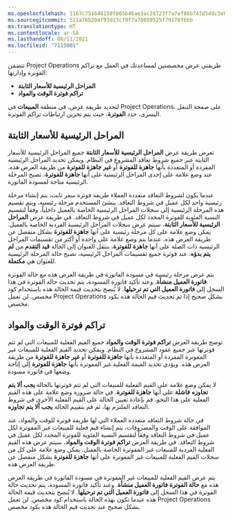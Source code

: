 ```yaml
---
ms.openlocfilehash: 1167c751648150f085b46ae3ac28723f7a7ef86b747d54dc3e8659bc7dfc14df
ms.sourcegitcommit: 511a76b204f93d23cf9f7a70059525f79170f6bb
ms.translationtype: HT
ms.contentlocale: ar-SA
ms.lasthandoff: 08/11/2021
ms.locfileid: "7115001"
---
```

تتضمن Project Operations طريقتي عرض مخصصتين لمساعدتك في العمل مع تراكم الفوترة وإدارتها: 

- **المراحل الرئيسية للأسعار الثابتة**
- **تراكم فوترة الوقت والمواد**
 
لتحديد طريقة عرض، في منطقة **المبيعات** في Project Operations، على صفحة التنقل اليسرى، حدد **الفوترة**، حيث يتم تخزين ارتباطات تراكم الفوترة.

## <a name="fixed-price-milestones"></a>المراحل الرئيسية للأسعار الثابتة
تعرض طريقة عرض **المراحل الرئيسية للأسعار الثابتة** جميع المراحل الرئيسية للأسعار الثابتة عبر جميع شروط تعاقد المشروع في النظام. ويمكن تحديد المراحل الرئيسية المفردة أو المتعددة بأنها **جاهزة للفوترة** أو **غير جاهزة للفوترة** من طريقة العرض هذه. عند وضع علامة على إحدى المراحل الرئيسية على أنها **جاهزة للفوترة**، تصبح المرحلة الرئيسية متاحة لمسودة الفاتورة.

عندما يكون لشروط التعاقد متعددة العملاء طريقة فوترة سعر ثابت، يتم إنشاء مرحلة رئيسية واحد لكل عميل في شروط التعاقد. ينشئ المستخدم مرحلة رئيسية، ويتم تقسيم هذه المرحلة الرئيسية إلى سجلات المراحل الرئيسية الخاصة بالعميل داخلياً، وفقاً لتقسيم النسبة المئوية للفوترة المحدد لكل عميل في شروط التعاقد. في طريقة عرض **المراحل الرئيسية للأسعار الثابتة**، سيتم عرض سجلات المراحل الرئيسية الفردية الخاصة بالعميل. يمكن وضع علامة على كل مرحلة رئيسية على أنها **جاهزة للفوترة** بشكل منفصل عن طريقة العرض هذه. عندما يتم وضع علامة على واحدة أو أكثر من تقسيمات المراحل الرئيسية ذات الصلة على أنها **جاهزة للفوترة**، ينتقل العنوان إلى الحالة **قيد التقدم** من **لم يتم بدؤه**. عند فوترة جميع تقسيمات المراحل الرئيسية، تصبح حالة المرحلة الرئيسية للعنوان هي **مكتملة**.

يتم عرض مرحلة رئيسية في مسودة الفاتورة في طريقة العرض هذه مع حالة الفوترة **فاتورة العميل منشأة**. وعند تأكيد فاتورة المسودة، يتم تحديث حالة الفوترة في هذا السجل إلى **فاتورة العميل التي تم ترحيلها**. لا يُنصح بتحديث قيمة الحالة هذه باستخدام كود مخصص. لن تعمل Project Operations بشكل صحيح إذا تم تحديث قيم الحالة هذه بكود مخصص.

## <a name="time-and-material-billing-backlog"></a>تراكم فوترة الوقت والمواد
توضح طريقة العرض **تراكم فوترة الوقت والمواد** جميع القيم الفعلية للمبيعات التي لم تتم فوترتها عبر جميع عقود المشروع في النظام. ويمكن تحديد القيم الفعلية للمبيعات غير المفوترة المفردة أو المتعددة بأنها **جاهزة للفوترة** أو **غير جاهزة للفوترة** من طريقة العرض هذه. ويؤدي تحديد القيمة الفعلية غير المفوترة بأنها **جاهزة للفوترة** إلى إتاحة وضعها في فاتورة مسودة.

لا يمكن وضع علامة على القيم الفعلية للمبيعات التي لم تتم فوترتها بالحالة **يجب ألا يتم تجاوزه** **فاشلة** على أنها **جاهزة للفوترة**. في حالة ضرورة وضع علامة على هذه القيم الفعلية على هذا النحو، قم بإعادة تعيين الحالة على القيم الفعلية الأخرى في شروط التعاقد الملتزم بها، ثم قم بتقييم الحالة **يجب ألا يتم تجاوزه**.

في حالة شروط التعاقد متعددة العملاء التي لها طريقة فوترة للوقت والمواد، عند الموافقة على الوقت والمصروفات، يتم إنشاء قيم فعلية للمبيعات غير المفوترة لكل عميل في شروط التعاقد وفقاً لتقسيم النسبة المئوية للفوترة المحدد لكل عميل في شروط التعاقد. في طريقة العرض **تراكم فوترة الوقت والمواد**، سيتم عرض هذه القيم الفعلية الفردية للمبيعات غير المفوترة الخاصة بالعميل. يمكن وضع علامة على كل من سجلات القيم الفعلية للمبيعات غير المفوترة على أنها **جاهزة للفوترة** بشكل منفصل عن طريقة العرض هذه.

يتم عرض القيم الفعلية للمبيعات غير المفوترة في مسودة الفاتورة في طريقة العرض هذه مع **حالة الفوترة** **فاتورة العميل منشأة**. وعند تأكيد فاتورة المسودة، يتم تحديث حالة الفوترة في هذا السجل إلى **فاتورة العميل التي تم ترحيلها**. لا يُنصح بتحديث قيمة الحالة هذه عندما تكون بهذه الحالة باستخدام كود مخصص. لن تعمل Project Operations بشكل صحيح عند تحديث قيم الحالة هذه بكود مخصص.

